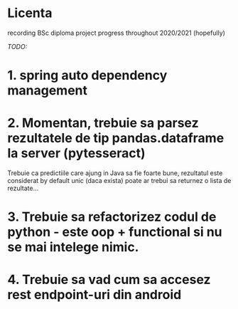 # Licenta
recording BSc diploma project progress throughout 2020/2021 (hopefully)

*TODO:*

# 1. spring auto dependency management

# 2. Momentan, trebuie sa parsez rezultatele de tip pandas.dataframe la server (pytesseract)
Trebuie ca predictiile care ajung in Java sa fie foarte bune, rezultatul este considerat by default unic (daca exista)
poate ar trebui sa returnez o lista de rezultate...

# 3. Trebuie sa refactorizez codul de python - este oop + functional si nu se mai intelege nimic.

# 4. Trebuie sa vad cum sa accesez rest endpoint-uri din android
